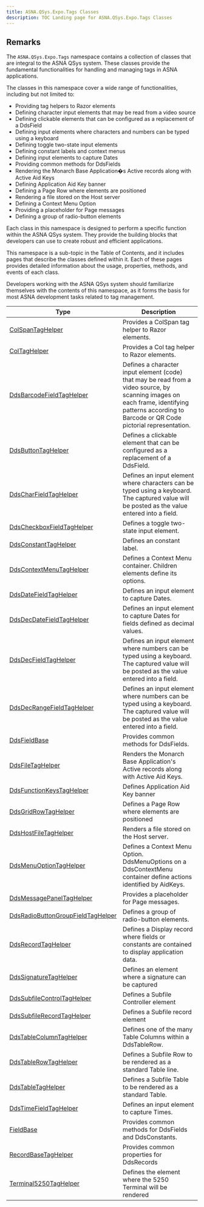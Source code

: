 ```yaml
---
title: ASNA.QSys.Expo.Tags Classes
description: TOC Landing page for ASNA.QSys.Expo.Tags Classes
---
```


## Remarks

The `ASNA.QSys.Expo.Tags` namespace contains a collection of classes that are integral to the ASNA QSys system. These classes provide the fundamental functionalities for handling and managing tags in ASNA applications.

The classes in this namespace cover a wide range of functionalities, including but not limited to:

- Providing tag helpers to Razor elements
- Defining character input elements that may be read from a video source
- Defining clickable elements that can be configured as a replacement of a DdsField
- Defining input elements where characters and numbers can be typed using a keyboard
- Defining toggle two-state input elements
- Defining constant labels and context menus
- Defining input elements to capture Dates
- Providing common methods for DdsFields
- Rendering the Monarch Base Application�s Active records along with Active Aid Keys
- Defining Application Aid Key banner
- Defining a Page Row where elements are positioned
- Rendering a file stored on the Host server
- Defining a Context Menu Option
- Providing a placeholder for Page messages
- Defining a group of radio-button elements

Each class in this namespace is designed to perform a specific function within the ASNA QSys system. They provide the building blocks that developers can use to create robust and efficient applications.

This namespace is a sub-topic in the Table of Contents, and it includes pages that describe the classes defined within it. Each of these pages provides detailed information about the usage, properties, methods, and events of each class.

Developers working with the ASNA QSys system should familiarize themselves with the contents of this namespace, as it forms the basis for most ASNA development tasks related to tag management.

| Type | Description |
| --- | --- |
| [ColSpanTagHelper](/reference/expo/qsys-expo-tags/col-span-tag-helper.html) | Provides a ColSpan tag helper to Razor elements.  |
| [ColTagHelper](/reference/expo/qsys-expo-tags/col-tag-helper.html) | Provides a Col tag helper to Razor elements.  |
| [DdsBarcodeFieldTagHelper](/reference/expo/qsys-expo-tags/dds-barcode-field-tag-helper.html) | Defines a character input element (code) that may be read from a video source, by scanning images on each frame, identifying patterns according to Barcode or QR Code pictorial representation. |
| [DdsButtonTagHelper](/reference/expo/qsys-expo-tags/dds-button-tag-helper.html) | Defines a clickable element that can be configured as a replacement of a DdsField.  |
| [DdsCharFieldTagHelper](/reference/expo/qsys-expo-tags/dds-char-field-tag-helper.html) | Defines an input element where characters can be typed using a keyboard. The captured value will be posted as the value entered into a field.  |
| [DdsCheckboxFieldTagHelper](/reference/expo/qsys-expo-tags/dds-checkbox-field-tag-helper.html) | Defines a toggle two-state input element. |
| [DdsConstantTagHelper](/reference/expo/qsys-expo-tags/dds-constant-tag-helper.html) | Defines an constant label. |
| [DdsContextMenuTagHelper](/reference/expo/qsys-expo-tags/dds-context-menu-tag-helper.html) | Defines a Context Menu container. Children elements define its options. |
| [DdsDateFieldTagHelper](/reference/expo/qsys-expo-tags/dds-date-field-tag-helper.html) | Defines an input element to capture Dates. |
| [DdsDecDateFieldTagHelper](/reference/expo/qsys-expo-tags/dds-dec-date-field-tag-helper.html) | Defines an input element to capture Dates for fields defined as decimal values. |
| [DdsDecFieldTagHelper](/reference/expo/qsys-expo-tags/dds-dec-field-tag-helper.html) | Defines an input element where numbers can be typed using a keyboard. The captured value will be posted as the value entered into a field.  |
| [DdsDecRangeFieldTagHelper](/reference/expo/qsys-expo-tags/dds-dec-range-field-tag-helper.html) | Defines an input element where numbers can be typed using a keyboard. The captured value will be posted as the value entered into a field.  |
| [DdsFieldBase](/reference/expo/qsys-expo-tags/dds-field-base.html) | Provides common methods for DdsFields. |
| [DdsFileTagHelper](/reference/expo/qsys-expo-tags/dds-file-tag-helper.html) | Renders the Monarch Base Application's Active records along with Active Aid Keys. |
| [DdsFunctionKeysTagHelper](/reference/expo/qsys-expo-tags/dds-function-keys-tag-helper.html) | Defines Application Aid Key banner |
| [DdsGridRowTagHelper](/reference/expo/qsys-expo-tags/dds-grid-row-tag-helper.html) | Defines a Page Row where elements are positioned |
| [DdsHostFileTagHelper](/reference/expo/qsys-expo-tags/dds-host-file-tag-helper.html) | Renders a file stored on the Host server. |
| [DdsMenuOptionTagHelper](/reference/expo/qsys-expo-tags/dds-menu-option-tag-helper.html) | Defines a Context Menu Option. DdsMenuOptions on a DdsContextMenu container define actions identified by AidKeys. |
| [DdsMessagePanelTagHelper](/reference/expo/qsys-expo-tags/dds-message-panel-tag-helper.html) | Provides a placeholder for Page messages. |
| [DdsRadioButtonGroupFieldTagHelper](/reference/expo/qsys-expo-tags/dds-radio-button-group-field-tag-helper.html) | Defines a group of radio-button elements. |
| [DdsRecordTagHelper](/reference/expo/qsys-expo-tags/dds-record-tag-helper.html) | Defines a Display record where fields or constants are contained to display application data. |
| [DdsSignatureTagHelper](/reference/expo/qsys-expo-tags/dds-signature-tag-helper.html) | Defines an element where a signature can be captured |
| [DdsSubfileControlTagHelper](/reference/expo/qsys-expo-tags/dds-subfile-control-tag-helper.html) | Defines a Subfile Controller element |
| [DdsSubfileRecordTagHelper](/reference/expo/qsys-expo-tags/dds-subfile-record-tag-helper.html) | Defines a Subfile record element |
| [DdsTableColumnTagHelper](/reference/expo/qsys-expo-tags/dds-table-column-tag-helper.html) | Defines one of the many Table Columns within a DdsTableRow. |
| [DdsTableRowTagHelper](/reference/expo/qsys-expo-tags/dds-table-row-tag-helper.html) | Defines a Subfile Row to be rendered as a standard Table line. |
| [DdsTableTagHelper](/reference/expo/qsys-expo-tags/dds-table-tag-helper.html) | Defines a Subfile Table to be rendered as a standard Table. |
| [DdsTimeFieldTagHelper](/reference/expo/qsys-expo-tags/dds-time-field-tag-helper.html) | Defines an input element to capture Times. |
| [FieldBase](/reference/expo/qsys-expo-tags/field-base.html) | Provides common methods for DdsFields and DdsConstants. |
| [RecordBaseTagHelper](/reference/expo/qsys-expo-tags/record-base-tag-helper.html) | Provides common properties for DdsRecords |
| [Terminal5250TagHelper](/reference/expo/qsys-expo-tags/terminal5250-tag-helper.html) | Defines the element where the 5250 Terminal will be rendered |
